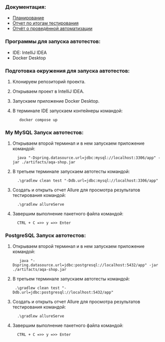 ### Документация:

* [Планирование](1Plan.md)
* [Отчет по итогам тестирования](2Report.md)
* [Отчёт о проведённой автоматизации](3Summary.md)

### Программы для запуска автотестов:
* IDE: IntelliJ IDEA
* Docker Desktop

### Подготовка окружения для запуска автотестов:

1. Клонируем репозиторий проекта.
2. Открываем проект в IntelliJ IDEA.
3. Запускаем приложение Docker Desktop.
4. В терминале IDE запускаем контейнеры командой:

          docker compose up

### My MySQL Запуск автотестов:
1.  Открываем второй терминал и в нем запускаем приложение командой:

          java "-Dspring.datasource.url=jdbc:mysql://localhost:3306/app" -jar ./artifacts/aqa-shop.jar 
2. В третьем терминале запускаем автотесты командой:

         .\gradlew clean test "-Ddb.url=jdbc:mysql://localhost:3306/app"
3. Создать и открыть отчет Allure для просмотра результатов тестирования командой:

         .\gradlew allureServe 
4. Завершим выполнение пакетного файла командой:

         CTRL + C =>> y =>> Enter

### PostgreSQL Запуск автотестов:
1. Открываем второй терминал и в нем запускаем приложение командой:

          java "-Dspring.datasource.url=jdbc:postgresql://localhost:5432/app" -jar ./artifacts/aqa-shop.jar
2. В третьем терминале запускаем автотесты командой:

        .\gradlew clean test "-Ddb.url=jdbc:postgresql://localhost:5432/app"
3. Создать и открыть отчет Allure для просмотра результатов тестирования командой:

         .\gradlew allureServe 
4. Завершим выполнение пакетного файла командой:

         CTRL + C =>> y =>> Enter


